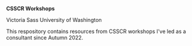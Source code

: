 **CSSCR Workshops**

Victoria Sass
University of Washington

This respository contains resources from CSSCR workshops I've led as a consultant since Autumn 2022. 
